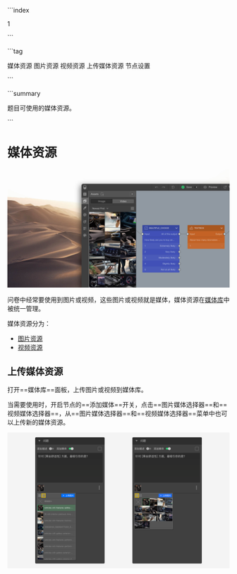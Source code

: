 \```index

1

\```

\```tag

媒体资源 图片资源 视频资源 上传媒体资源 节点设置

\```

\```summary

题目可使用的媒体资源。

\```

# 媒体资源

<img src='../assets/02mediaResource/01mediaResource/assets-kit-cn.jpg'>

问卷中经常要使用到图片或视频，这些图片或视频就是媒体，媒体资源在[媒体库](../../04layoutOfEditor/03components/02mediaLiberary.md)中被统一管理。

媒体资源分为：

+ [图片资源](./02pictureMedia.md)
+ [视频资源](./03videoResource.md)

## 上传媒体资源

打开==媒体库==面板，上传图片或视频到媒体库。

当需要使用时，开启节点的==添加媒体==开关，点击==图片媒体选择器==和==视频媒体选择器==，从==图片媒体选择器==和==视频媒体选择器==菜单中也可以上传新的媒体资源。

<img src='../assets/02mediaResource/01mediaResource/image-menu.png'>